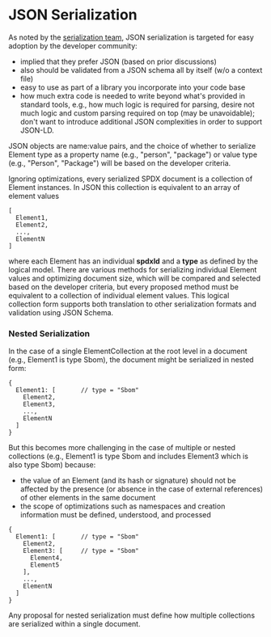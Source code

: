 # JSON Serialization

As noted by the [serialization team](https://github.com/spdx/meetings/blob/main/serialisation/Serialization%20Team%20Meeting%202023-07-20.md),
JSON serialization is targeted for easy adoption by the developer community:
* implied that they prefer JSON (based on prior discussions)
* also should be validated from a JSON schema all by itself (w/o a context file)
* easy to use as part of a library you incorporate into your code base
* how much extra code is needed to write beyond what's provided in standard tools,
e.g., how much logic is required for parsing, desire not much logic and custom parsing
required on top (may be unavoidable); don't want to introduce additional JSON complexities
in order to support JSON-LD.

JSON objects are name:value pairs, and the choice of whether to serialize Element type as a
property name (e.g., "person", "package") or value type (e.g., "Person", "Package") will be
based on the developer criteria.

Ignoring optimizations, every serialized SPDX document is a collection of Element instances.
In JSON this collection is equivalent to an array of element values
```
[
  Element1,
  Element2,
  ...,
  ElementN
]
```
where each Element has an individual **spdxId** and a **type** as defined by the logical model.
There are various methods for serializing individual Element values and optimizing document size,
which will be compared and selected based on the developer criteria, but every proposed method
must be equivalent to a collection of individual element values. This logical collection form
supports both translation to other serialization formats and validation using JSON Schema.

### Nested Serialization

In the case of a single ElementCollection at the root level in a document (e.g., Element1 is type Sbom),
the document might be serialized in nested form:
```
{
  Element1: [       // type = "Sbom"
    Element2,
    Element3,
    ...,
    ElementN
  ]
}
```
But this becomes more challenging in the case of multiple or nested collections
(e.g., Element1 is type Sbom and includes Element3 which is also type Sbom) because:
* the value of an Element (and its hash or signature) should not be affected by the presence
(or absence in the case of external references) of other elements in the same document
* the scope of optimizations such as namespaces and creation information must be defined,
understood, and processed
```
{
  Element1: [       // type = "Sbom"
    Element2,
    Element3: [     // type = "Sbom"
      Element4,
      Element5
    ],
    ...,
    ElementN
  ]
}
```
Any proposal for nested serialization must define how multiple collections are serialized
within a single document.
